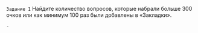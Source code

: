 ```Задание 1```
Найдите количество вопросов, которые набрали больше 300 очков или как минимум 100 раз были добавлены в «Закладки».
<br>
```
-
```
